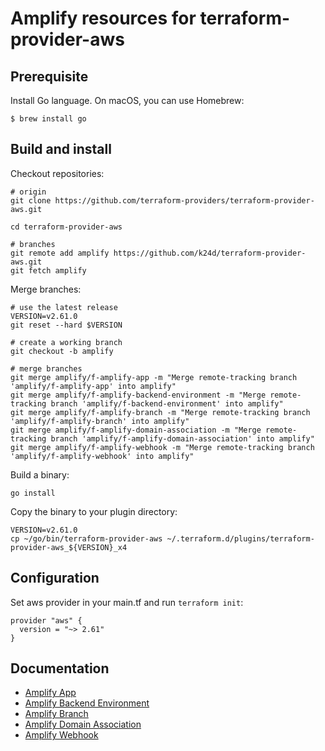 # Amplify resources for terraform-provider-aws

## Prerequisite

Install Go language.  On macOS, you can use Homebrew:

```
$ brew install go
```

## Build and install

Checkout repositories:

```
# origin
git clone https://github.com/terraform-providers/terraform-provider-aws.git

cd terraform-provider-aws

# branches
git remote add amplify https://github.com/k24d/terraform-provider-aws.git
git fetch amplify
```

Merge branches:

```
# use the latest release
VERSION=v2.61.0
git reset --hard $VERSION

# create a working branch
git checkout -b amplify

# merge branches
git merge amplify/f-amplify-app -m "Merge remote-tracking branch 'amplify/f-amplify-app' into amplify"
git merge amplify/f-amplify-backend-environment -m "Merge remote-tracking branch 'amplify/f-backend-environment' into amplify"
git merge amplify/f-amplify-branch -m "Merge remote-tracking branch 'amplify/f-amplify-branch' into amplify"
git merge amplify/f-amplify-domain-association -m "Merge remote-tracking branch 'amplify/f-amplify-domain-association' into amplify"
git merge amplify/f-amplify-webhook -m "Merge remote-tracking branch 'amplify/f-amplify-webhook' into amplify"
```

Build a binary:

```
go install
```

Copy the binary to your plugin directory:

```
VERSION=v2.61.0
cp ~/go/bin/terraform-provider-aws ~/.terraform.d/plugins/terraform-provider-aws_${VERSION}_x4
```

## Configuration

Set aws provider in your main.tf and run `terraform init`:

```
provider "aws" {
  version = "~> 2.61"
}
```

## Documentation

- [Amplify App](https://github.com/k24d/terraform-provider-aws/blob/f-amplify-app/website/docs/r/amplify_app.html.markdown)
- [Amplify Backend Environment](https://github.com/k24d/terraform-provider-aws/blob/f-amplify-backend-environment/website/docs/r/amplify_backend_environment.html.markdown)
- [Amplify Branch](https://github.com/k24d/terraform-provider-aws/blob/f-amplify-branch/website/docs/r/amplify_branch.html.markdown)
- [Amplify Domain Association](https://github.com/k24d/terraform-provider-aws/blob/f-amplify-domain-association/website/docs/r/amplify_domain_association.html.markdown)
- [Amplify Webhook](https://github.com/k24d/terraform-provider-aws/blob/f-amplify-webhook/website/docs/r/amplify_webhook.html.markdown)
